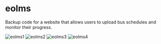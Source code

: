 # eolms
Backup code for a website that allows users to upload bus schedules and monitor their progress. 

![eolms1](https://cloud.githubusercontent.com/assets/22248849/20123123/e41aa872-a657-11e6-9ba6-fe574fffaca4.png)
![eolms2](https://cloud.githubusercontent.com/assets/22248849/20123124/e62a92a8-a657-11e6-90d0-632b0a73c326.png)
![eolms3](https://cloud.githubusercontent.com/assets/22248849/20123125/e7e77002-a657-11e6-909c-80dca4b6a439.png)
![eolms4](https://cloud.githubusercontent.com/assets/22248849/20123128/e96bc0c2-a657-11e6-9748-141d6d0f2033.png)
